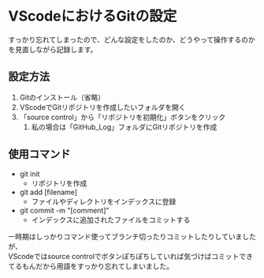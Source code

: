 # VScodeにおけるGitの設定
すっかり忘れてしまったので、どんな設定をしたのか、どうやって操作するのかを見直しながら記録します。

## 設定方法
1. Gitのインストール（省略）
2. VScodeでGitリポジトリを作成したいフォルダを開く
3. 「source control」から「リポジトリを初期化」ボタンをクリック
   1. 私の場合は「GitHub_Log」フォルダにGitリポジトリを作成

## 使用コマンド
* git init
  * リポジトリを作成
* git add [filename]
  * ファイルやディレクトリをインデックスに登録
* git commit -m "[comment]"
  * インデックスに追加されたファイルをコミットする

一時期はしっかりコマンド使ってブランチ切ったりコミットしたりしていましたが、   
VScodeではsource controlでボタンぽちぽちしていれば気づけばコミットできてるもんだから用語をすっかり忘れてしまいました。